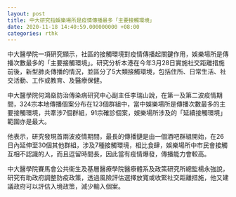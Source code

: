 ```yaml
---
layout: post
title: 中大研究指娛樂場所是疫情傳播最多「主要接觸環境」
date: 2020-11-18 14:40:59.000000000 +08:00
categories: rthk
---
```


中大醫學院一項研究顯示，社區的接觸環境對疫情傳播起關鍵作用，娛樂場所是傳播次數最多的「主要接觸環境」。研究分析本港在今年3月28日實施社交距離措施前後，新型肺炎傳播的情況，並區分了5大類接觸環境，包括住所、日常生活、社交活動、工作或教育、及醫療保健。

中大醫學院何鴻燊防治傳染病研究中心副主任李瑞山說，在第一及第二波疫情期間，324宗本地傳播個案分布在123個群組中，當中娛樂場所是傳播次數最多的主要接觸環境，共牽涉7個群組，91宗確診個案，娛樂場所涉及的「延續接觸環境」範圍亦是最大。

他表示，研究發現首兩波疫情期間，最長的傳播鏈是由一個酒吧群組開始，在26日內延伸至30個其他群組，涉及7種接觸環境，相比食肆，娛樂場所中市民會接觸互相不認識的人，而且逗留時間長，因此當有疫情爆發，傳播能力會較高。

中大醫學院賽馬會公共衞生及基層醫療學院醫療體系及政策研究所總監楊永強說，研究有助政府調整防疫政策，透過風險評估選擇放寬或收緊社交距離措施，他又建議政府可以評估入境政策，減少輸入個案。
